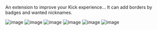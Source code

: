 An extension to improve your Kick experience...
It can add borders by badges and wanted nicknames.

![image](https://github.com/user-attachments/assets/71585441-4337-4f9e-9811-18c9c6b89002)
![image](https://github.com/user-attachments/assets/c1e6b0f2-9010-438c-99bf-d9b9dcbf9326)
![image](https://github.com/user-attachments/assets/f96e8264-8d5d-4c8d-a714-e656585a09ca)
![image](https://github.com/user-attachments/assets/459bb2f2-5990-4b5d-930c-ff45fbbfb109)
![image](https://github.com/user-attachments/assets/e7e2995d-40cf-48b2-989f-1f67cd9a96b7)
![image](https://github.com/user-attachments/assets/20af2104-1e43-4540-9d2e-cb9c02e937e6)
